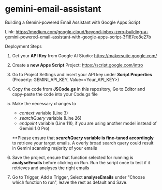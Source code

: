 # gemini-email-assistant
Building a Gemini-powered Email Assistant with Google Apps Script

Link: https://medium.com/google-cloud/beyond-inbox-zero-building-a-gemini-powered-email-assistant-with-google-apps-script-3f187ee8e27b

Deployment Steps 
1) Get your **API Key** from Google AI Studio: https://makersuite.google.com/
2) Create a **new Apps Script** Project: https://script.google.com/intro
3) Go to Project Settings and insert your API key under **Script Properties** (Property: GEMINI_API_KEY, Value=<Your_API_KEY>)
4) Copy the code from **JSCode.gs** in this repository, Go to Editor and copy-paste the code into your Code.gs file
5) Make the necessary changes to
   - _context_ variable (Line 3)
   - _searchQuery_ variable (Line 26)
   - _endpoint_ variable (Line 110, if you are using another model instead of Gemini 1.0 Pro)
     
   **Please ensure that **_searchQuery_ variable is fine-tuned accordingly** to retrieve your target emails. A overly broad search query could result in Gemini scanning majority of your emails
   
6) Save the project, ensure that function selected for running is **analyseEmails** before clicking on Run. Run the script once to test if it retrieves and analyses the right emails
7) Go to Trigger, Add a Trigger, Select **analyseEmails** under "Choose which function to run", leave the rest as default and Save.

